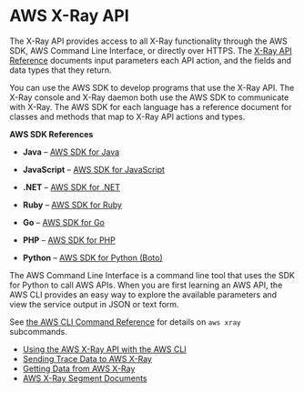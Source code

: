 # AWS X\-Ray API<a name="xray-api"></a>

The X\-Ray API provides access to all X\-Ray functionality through the AWS SDK, AWS Command Line Interface, or directly over HTTPS\. The [X\-Ray API Reference](http://docs.aws.amazon.com//xray/latest/api/Welcome.html) documents input parameters each API action, and the fields and data types that they return\.

You can use the AWS SDK to develop programs that use the X\-Ray API\. The X\-Ray console and X\-Ray daemon both use the AWS SDK to communicate with X\-Ray\. The AWS SDK for each language has a reference document for classes and methods that map to X\-Ray API actions and types\.

**AWS SDK References**

+ **Java** – [AWS SDK for Java](http://docs.aws.amazon.com/AWSJavaSDK/latest/javadoc/com/amazonaws/services/xray/package-summary.html)

+ **JavaScript** – [AWS SDK for JavaScript](http://docs.aws.amazon.com/AWSJavaScriptSDK/latest/AWS/XRay.html)

+ **\.NET** – [AWS SDK for \.NET](http://docs.aws.amazon.com/sdkfornet/v3/apidocs/items/XRay/NXRay.html)

+ **Ruby** – [AWS SDK for Ruby](http://docs.aws.amazon.com/sdk-for-ruby/v3/api/Aws/XRay.html)

+ **Go** – [AWS SDK for Go](http://docs.aws.amazon.com/sdk-for-go/api/service/xray/)

+ **PHP** – [AWS SDK for PHP](http://docs.aws.amazon.com/aws-sdk-php/v3/api/namespace-Aws.XRay.html)

+ **Python** – [AWS SDK for Python \(Boto\)](http://boto3.readthedocs.org/en/latest/reference/services/xray.html)

The AWS Command Line Interface is a command line tool that uses the SDK for Python to call AWS APIs\. When you are first learning an AWS API, the AWS CLI provides an easy way to explore the available parameters and view the service output in JSON or text form\.

See [the AWS CLI Command Reference](http://docs.aws.amazon.com/cli/latest/reference/xray) for details on `aws xray` subcommands\.


+ [Using the AWS X\-Ray API with the AWS CLI](xray-api-tutorial.md)
+ [Sending Trace Data to AWS X\-Ray](xray-api-sendingdata.md)
+ [Getting Data from AWS X\-Ray](xray-api-gettingdata.md)
+ [AWS X\-Ray Segment Documents](xray-api-segmentdocuments.md)